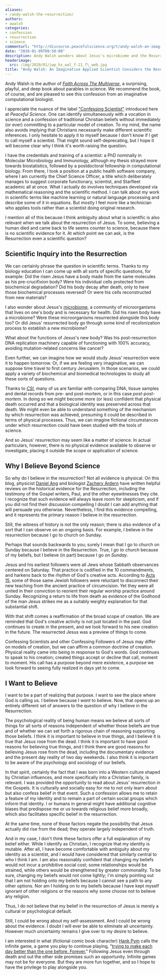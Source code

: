 ```yaml
---
aliases:
- /andy-walsh-the-resurrection/
authors:
- awalsh
categories:
- confession
- resurrection
- science
commenturl: "http://discourse.peacefulscience.org/t/andy-walsh-an-imaginative-applied-scientist-considers-the-resurrection/9219"
date: "2020-01-09T09:50:00"
description: Andy Walsh wonders about Jesus's microbiome and the Resurrection. What was biologically different about Jesus' pre- and post-resurrection body?
headerimage:
  src: /img/2020/01/jwp_hs_wal_f-21_f\_web.jpg
title: "Andy Walsh: An Imaginative Applied Scientist Considers the Resurrection"
---
```


Andy Walsh is the author of *[Faith Across The Multiverse](https://www.amazon.com/Faith-Across-Multiverse-Parables-Science/dp/1683070763?tag=swamidass-20)*, a surprising, playful, and deep book about parables in science. We recommend the book, of course, and are pleased to see this confession from an imaginative computational biologist.

I appreciate the nuance of the label ["Confessing Scientist"](https://peacefulscience.org/confessing-scientist/) introduced here at *Peaceful Science*. One can identify simultaneously with a vocation in science and a confession of traditional Christian beliefs without immediately (or ever) committing to a particular model of creation. To my mind, the name also avoids implying that Christians necessarily make different scientific inferences. I only hesitate to apply it to myself because I don't know if I get to call myself a scientist. That might sound self-deprecating, but I hope it will become clear why I think it's worth raising the question.

I have the credentials and training of a scientist: a PhD nominally in Molecular Microbiology and Immunology, although my thesis strayed more towards biostatistics, followed by a postdoctoral fellowship in computational biology. From there, I took a position at a public health software company, where I am currently the Chief Science Officer, a title which deliberately manages to suggest corporate functionary, scientist, and Starfleet academic all at once. What I actually do involves techniques developed via mathematical reasoning and the scientific method. I can talk about my work in scientific terms like machine learning or natural language processing and describe some of it in equations. But mostly I feel more like a technician who applies tools rather than a scientist doing original research.

I mention all of this because I think ambiguity about what is scientific is also relevant when we talk about the resurrection of Jesus. To some, believing a human died and came back to life seems counter to science, because there is no scientific evidence for it. At which point we can ask, is the Resurrection even a scientific question?

## Scientific Inquiry into the Resurrection

We can certainly phrase the question in scientific terms. Thanks to my biology education I can come up with all sorts of specific questions, for example: Did the risen Jesus have a body made from the same molecules as his pre-crucifixion body? Were his individual cells protected from biochemical degradation? Did his body decay after death, only to have those biochemical processes reversed? Or were his cells reconstructed from new materials? 

I also wonder about Jesus's [microbiome](https://en.wikipedia.org/wiki/Human_microbiome), a community of microorganisms that lives on one's body and is necessary for health. Did his risen body have a microbiome? Were these microorganisms resurrected alongside this body too? Or did Jesus' resurrected body go through some kind of recolonization process to establish a new microbiome? 

What about the functions of Jesus's new body? Was his post-resurrection DNA replication machinery capable of functioning with 100% accuracy, avoiding mutation-related concerns like cancer?

Even further, we can imagine how *we* would study Jesus' resurrection were it to happen tomorrow. Or, if we are feeling very imaginative, we can suppose time travel to first century Jerusalem. In those scenarios, we could apply a variety of biochemical and biomedical technologies to study all these sorts of questions. 

Thanks to [*CSI*](https://www.imdb.com/title/tt0247082/), many of us are familiar with comparing DNA, tissue samples and dental records from pre- and post-mortem, or in this case *post-post-mortem*. In doing so we might become more (or less) confident that physical death occurred and that a biological identity was preserved across that death. We might even be able to understand something of the mechanism by which resurrection was achieved, presuming it could be described in terms of physical processes. Thus, we can imagine fictional circumstances under which resurrection could have been studied with the tools of science. 

And so Jesus' resurrection may seem like a matter of science. In actual particulars, however, there is no physical evidence available to observe or investigate, placing it outside the scope or application of science.

## Why I Believe Beyond Science

So why do I believe in the resurrection? Not all evidence is physical. On this blog, physicist [Daniel Ang](http://peacefulscience.org/daniel-ang-a-scientist-looks-at-the-resurrection/) and biologist [Zachery Ardern](http://peacefulscience.org/zachary-ardern-resurrection-and-reality/) have written helpful reviews on the historical evidence for the Resurrection, including the testimony of the Gospel writers, Paul, and the other eyewitnesses they cite. I recognize that such evidence will always leave room for skepticism, and if you did not find their discussion compelling I doubt I can add anything that will persuade you otherwise. Nevertheless, I find this evidence compelling, and it represents the primary reason I believe in the resurrection. 

Still, the witness of history is not the only reason; there is also evidence of a sort that I can observe on an ongoing basis. For example, I believe in the resurrection because I go to church on Sunday.

Perhaps that sounds backwards to you; surely I mean that I go to church on Sunday because I believe in the Resurrection. True, I *go to church* because of my beliefs, but I believe (in part) because I go *on Sunday*.

Jesus and his earliest followers were all Jews whose Sabbath observances centered on Saturday. That practice is codified in the 10 commandments, and harkens back to the rhythm of God's creative acts. According to [Acts 15](https://www.biblegateway.com/passage/?search=Acts+15&version=NIV), some of those same Jewish followers were reluctant to disconnect their new teaching from the ancient practice of circumcision. Yet they were all united in their conviction to reorient their regular worship practice around Sunday. Recognizing a return to life from death as evidence of the Godhood of the man Jesus strikes me as a suitably weighty explanation for that substantial shift.

With that shift comes a reaffirmation of the broad scope of creation. We are reminded that God's creative activity is not just located in the past. God continues to create in the present, and we look forward to his new creation in the future. The resurrected Jesus was a preview of things to come.

Confessing Scientists and other Confessing Followers of Jesus may differ on models of creation, but we can affirm a common doctrine of creation. Physical reality came into being in response to God's words. God continues to speak to his creation; created things accept or decline that call, moment to moment. His call has a purpose beyond mere existence, a purpose we look forward to seeing fully realized in days yet to come.

## I Want to Believe

I want to be a part of realizing that purpose. I want to see the place where God is calling us. I believe because I *want* to believe. Now, that opens up an entirely different set of answers to the question of why I believe in the Resurrection.

The psychological reality of being human means we believe all sorts of things for all sorts of reasons independent of whether those beliefs are true and of whether we can set forth a rigorous chain of reasoning supporting those beliefs. I think it is important to believe in true things, and I believe it is true that Jesus rose from the dead. I think it is important to have good reasons for believing true things, and I think there are good reasons for believing Jesus rose from the dead, including the documentary evidence and the present day reality of two day weekends. I also think it is important to be aware of the psychology and sociology of our beliefs.

In that spirit, certainly the fact that I was born into a Western culture shaped by Christian influences, and more specifically into a Christian family, is relevant. I was provided the opportunity to read about Jesus' resurrection in the Gospels. It is culturally and socially easy for me to not only learn about but also confess belief in that event. Such a confession allows me to retain a feature of my identity and to remain a part of certain social groups which inform that identity. I or humans in general might have additional cognitive biases that predispose me or us towards religious belief more broadly, which also facilitates specific belief in the resurrection.

At the same time, none of those factors negate the possibility that Jesus actually did rise from the dead; they operate largely independent of truth. 

And in my case, I don't think these factors offer a full explanation of my belief either. While I identify as Christian, I recognize that my identity is mutable. After all, I have become comfortable with ambiguity about my identity as a scientist, and I would have considered that similarly central to who I think I am. I am also reasonably confident that changing my beliefs would not incur a prohibitive social cost; some relationships would be strained, while others would be strengthened by greater commonality. To be sure, changing my beliefs would not come lightly; I'm simply pointing out that I am not holding onto my beliefs because I cannot see a path to any other options. Nor am I holding on to my beliefs because I have kept myself ignorant of other religions or the reasons why some choose not to believe any religion. 

Thus, I do not believe that my belief in the resurrection of Jesus is merely a cultural or psychological default.

Still, I could be wrong about my self-assessment. And I could be wrong about the evidence. I doubt I will ever be able to eliminate all uncertainty. However much uncertainty remains I give over to my desire to believe.

I am interested in what (fictional comic book character) [Hank Pym](https://en.wikipedia.org/wiki/Hank_Pym) calls the infinite game, a game you play to continue playing, "[trying to make each day better than the one before. Forever.](https://www.marvel.com/comics/issue/47582/avengers_ai_2013_5)" Following Jesus even through death and out the other side promises such an opportunity. Infinite games may not be for everyone. But they are more fun together, and so I hope to have the privilege to play alongside you.
